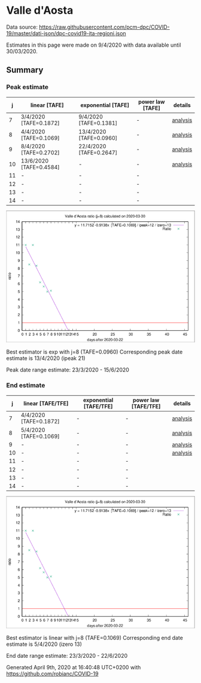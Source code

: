# Valle d'Aosta


Data source: https://raw.githubusercontent.com/pcm-dpc/COVID-19/master/dati-json/dpc-covid19-ita-regioni.json

Estimates in this page were made on 9/4/2020 with data available until 30/03/2020.


## Summary 

### Peak estimate 
|j|linear [TAFE]|exponential [TAFE]|power law [TAFE]|details|
|---|----|-----------|---------|-------|
|7|3/4/2020 [TAFE=0.1872]|9/4/2020 [TAFE=0.1381]|-|[analysis](COVID-19_valle_d'aosta_j7_2020-03-30.md)|
|8|4/4/2020 [TAFE=0.1069]|13/4/2020 [TAFE=0.0960]|-|[analysis](COVID-19_valle_d'aosta_j8_2020-03-30.md)|
|9|8/4/2020 [TAFE=0.2702]|22/4/2020 [TAFE=0.2647]|-|[analysis](COVID-19_valle_d'aosta_j9_2020-03-30.md)|
|10|13/6/2020 [TAFE=0.4584]|-|-|[analysis](COVID-19_valle_d'aosta_j10_2020-03-30.md)|
|11|-|-|-||
|12|-|-|-||
|13|-|-|-||
|14|-|-|-||

![best peak estimate](COVID-19_valle_d'aosta_j8_2020-03-30.png)

Best estimator is exp with j=8 (TAFE=0.0960)
Corresponding peak date estimate is 13/4/2020 (ipeak 21)


Peak date range estimate: 23/3/2020 - 15/6/2020

### End estimate 
|j|linear [TAFE/TFE]|exponential [TAFE/TFE]|power law [TAFE/TFE]|details|
|---|----|-----------|---------|-------|
|7|4/4/2020 [TAFE=0.1872]|-|-|[analysis](COVID-19_valle_d'aosta_j7_2020-03-30.md)|
|8|5/4/2020 [TAFE=0.1069]|-|-|[analysis](COVID-19_valle_d'aosta_j8_2020-03-30.md)|
|9|-|-|-|[analysis](COVID-19_valle_d'aosta_j9_2020-03-30.md)|
|10|-|-|-|[analysis](COVID-19_valle_d'aosta_j10_2020-03-30.md)|
|11|-|-|-||
|12|-|-|-||
|13|-|-|-||
|14|-|-|-||

![best zero estimate](COVID-19_valle_d'aosta_j8_2020-03-30.png)

Best estimator is linear with j=8 (TAFE=0.1069)
Corresponding end date estimate is 5/4/2020 (izero 13)


End date range estimate: 23/3/2020 - 22/6/2020

Generated April 9th, 2020 at 16:40:48 UTC+0200 with https://github.com/robianc/COVID-19
